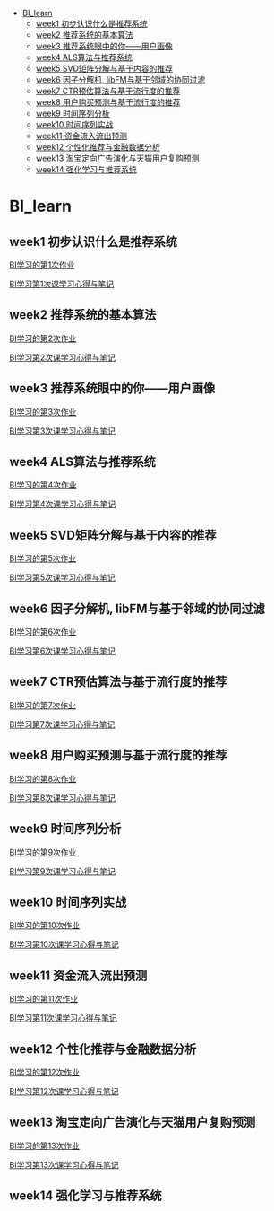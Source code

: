 - [ BI_learn](#head1)
	- [week1 初步认识什么是推荐系统](#head2)
	- [week2 推荐系统的基本算法](#head3)
	- [week3 推荐系统眼中的你——用户画像](#head4)
	- [week4 ALS算法与推荐系统](#head5)
	- [week5 SVD矩阵分解与基于内容的推荐](#head6)
	- [week6 因子分解机, libFM与基于邻域的协同过滤](#head7)
	- [week7 CTR预估算法与基于流行度的推荐](#head8)
	- [week8 用户购买预测与基于流行度的推荐](#head9)
	- [week9 时间序列分析](#head10)
	- [week10 时间序列实战](#head11)
	- [week11 资金流入流出预测](#head12)
	- [week12 个性化推荐与金融数据分析](#head13)
	- [week13 淘宝定向广告演化与天猫用户复购预测](#head14)
	- [week14 强化学习与推荐系统](#head15)
# <span id="head1"> BI_learn</span>

## <span id="head2">week1 初步认识什么是推荐系统</span>
[BI学习的第1次作业][1]

[BI学习第1次课学习心得与笔记][2]

[1]:https://blog.csdn.net/weixin_43849871/article/details/109520987
[2]:https://blog.csdn.net/weixin_43849871/article/details/109545353


## <span id="head3">week2 推荐系统的基本算法</span>
[BI学习的第2次作业][3]

[BI学习第2次课学习心得与笔记][4]

[3]:https://blog.csdn.net/weixin_43849871/article/details/109554033
[4]:https://blog.csdn.net/weixin_43849871/article/details/109563087


## <span id="head4">week3 推荐系统眼中的你——用户画像</span>
[BI学习的第3次作业][5]

[BI学习第3次课学习心得与笔记][6]

[5]:https://blog.csdn.net/weixin_43849871/article/details/109692700
[6]:https://blog.csdn.net/weixin_43849871/article/details/109701008

## <span id="head5">week4 ALS算法与推荐系统</span>
[BI学习的第4次作业][7]

[BI学习第4次课学习心得与笔记][8]

[7]:https://blog.csdn.net/weixin_43849871/article/details/109894736
[8]:https://blog.csdn.net/weixin_43849871/article/details/109894835

## <span id="head6">week5 SVD矩阵分解与基于内容的推荐</span>
[BI学习的第5次作业][9]

[BI学习第5次课学习心得与笔记][10]

[9]:https://blog.csdn.net/weixin_43849871/article/details/110286079
[10]:https://blog.csdn.net/weixin_43849871/article/details/110286087


## <span id="head7">week6 因子分解机, libFM与基于邻域的协同过滤</span>
[BI学习的第6次作业][11]

[BI学习第6次课学习心得与笔记][12]

[11]:https://blog.csdn.net/weixin_43849871/article/details/110729053
[12]:https://blog.csdn.net/weixin_43849871/article/details/110729172

## <span id="head8">week7 CTR预估算法与基于流行度的推荐</span>
[BI学习的第7次作业][13]

[BI学习第7次课学习心得与笔记][14]

[13]:https://blog.csdn.net/weixin_43849871/article/details/111239644
[14]:https://blog.csdn.net/weixin_43849871/article/details/111239756


## <span id="head9">week8 用户购买预测与基于流行度的推荐</span>
[BI学习的第8次作业][15]

[BI学习第8次课学习心得与笔记][16]

[15]:https://blog.csdn.net/weixin_43849871/article/details/112483523
[16]:https://blog.csdn.net/weixin_43849871/article/details/111768028



## <span id="head10">week9 时间序列分析</span>
[BI学习的第9次作业][17]

[BI学习第9次课学习心得与笔记][18]

[17]:https://blog.csdn.net/weixin_43849871/article/details/112117326
[18]:https://blog.csdn.net/weixin_43849871/article/details/112117209


## <span id="head11">week10 时间序列实战</span>
[BI学习的第10次作业][19]

[BI学习第10次课学习心得与笔记][20]

[19]:https://blog.csdn.net/weixin_43849871/article/details/113060463
[20]:https://blog.csdn.net/weixin_43849871/article/details/113060470




## <span id="head12">week11 资金流入流出预测</span>
[BI学习的第11次作业][21]

[BI学习第11次课学习心得与笔记][22]

[21]:https://shuihua.blog.csdn.net/article/details/113405210
[22]:https://shuihua.blog.csdn.net/article/details/113405180



## <span id="head13">week12 个性化推荐与金融数据分析</span>
[BI学习的第12次作业][23]

[BI学习第12次课学习心得与笔记][24]

[23]:https://shuihua.blog.csdn.net/article/details/113729843
[24]:https://shuihua.blog.csdn.net/article/details/113718572


## <span id="head14">week13 淘宝定向广告演化与天猫用户复购预测</span>
[BI学习的第13次作业][25]

[BI学习第13次课学习心得与笔记][26]

[25]:https://shuihua.blog.csdn.net/article/details/114136431
[26]:https://shuihua.blog.csdn.net/article/details/114136480


## <span id="head15">week14 强化学习与推荐系统</span>



















